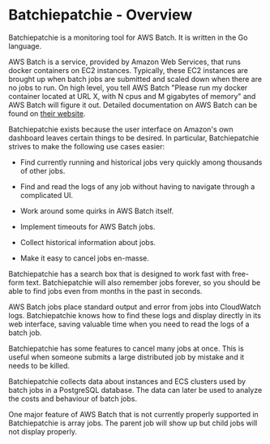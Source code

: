 Batchiepatchie - Overview
=========================

Batchiepatchie is a monitoring tool for AWS Batch. It is written in the Go
language.

AWS Batch is a service, provided by Amazon Web Services, that runs docker
containers on EC2 instances. Typically, these EC2 instances are brought up when
batch jobs are submitted and scaled down when there are no jobs to run. On high
level, you tell AWS Batch "Please run my docker container located at URL X,
with N cpus and M gigabytes of memory" and AWS Batch will figure it out.
Detailed documentation on AWS Batch can be found on [their
website](https://aws.amazon.com/documentation/batch/).

Batchiepatchie exists because the user interface on Amazon's own dashboard leaves
certain things to be desired. In particular, Batchiepatchie strives to make the following
use cases easier:

  * Find currently running and historical jobs very quickly among thousands of other jobs.

  * Find and read the logs of any job without having to navigate through a complicated UI.

  * Work around some quirks in AWS Batch itself.

  * Implement timeouts for AWS Batch jobs.

  * Collect historical information about jobs.

  * Make it easy to cancel jobs en-masse.

Batchiepatchie has a search box that is designed to work fast with free-form
text. Batchiepatchie will also remember jobs forever, so you should be able to
find jobs even from months in the past in seconds.

AWS Batch jobs place standard output and error from jobs into CloudWatch logs.
Batchiepatchie knows how to find these logs and display directly in its web
interface, saving valuable time when you need to read the logs of a batch job.

Batchiepatchie has some features to cancel many jobs at once. This is useful
when someone submits a large distributed job by mistake and it needs to be
killed.

Batchiepatchie collects data about instances and ECS clusters used by batch
jobs in a PostgreSQL database. The data can later be used to analyze the costs
and behaviour of batch jobs.

One major feature of AWS Batch that is not currently properly supported in
Batchiepatchie is array jobs. The parent job will show up but child jobs will
not display properly.
